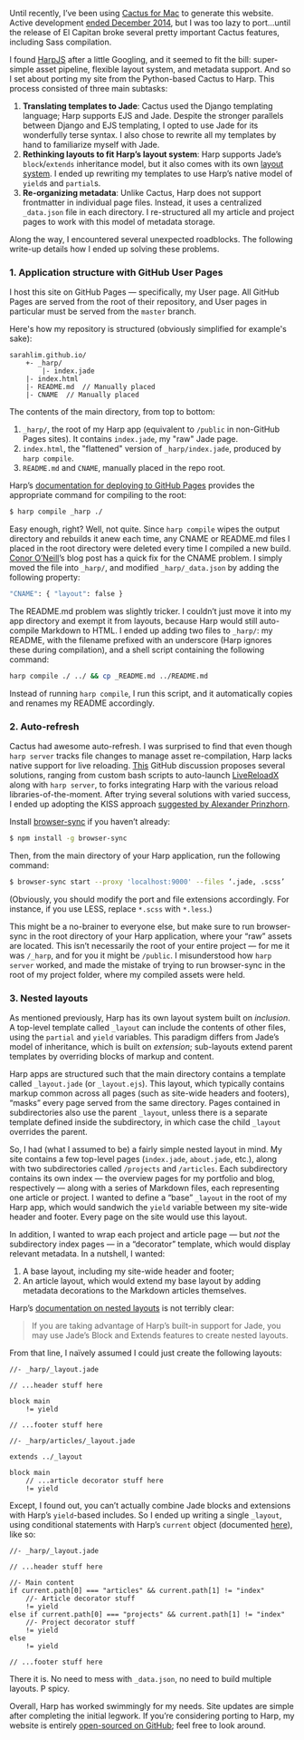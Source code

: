 Until recently, I’ve been using [Cactus for Mac](http://cactusformac.com/ "Cactus for Mac") to generate this website. Active development [ended December 2014](http://cactusformac.com/blog/posts/cactus-and-glueprint.html), but I was too lazy to port…until the release of El Capitan broke several pretty important Cactus features, including Sass compilation.

I found [HarpJS](http://harpjs.com) after a little Googling, and it seemed to fit the bill: super-simple asset pipeline, flexible layout system, and metadata support. And so I set about porting my site from the Python-based Cactus to Harp. This process consisted of three main subtasks:

1. **Translating templates to Jade**: Cactus used the Django templating language; Harp supports EJS and Jade. Despite the stronger parallels between Django and EJS templating, I opted to use Jade for its wonderfully terse syntax. I also chose to rewrite all my templates by hand to familiarize myself with Jade.
2. **Rethinking layouts to fit Harp’s layout system**: Harp supports Jade’s `block`/`extends` inheritance model, but it also comes with its own [layout system](http://harpjs.com/docs/development/layout). I ended up rewriting my templates to use Harp’s native model of `yield`s and `partial`s.
3. **Re-organizing metadata**: Unlike Cactus, Harp does not support frontmatter in individual page files. Instead, it uses a centralized `_data.json` file in each directory. I re-structured all my article and project pages to work with this model of metadata storage.

Along the way, I encountered several unexpected roadblocks. The following write-up details how I ended up solving these problems.

### 1. Application structure with GitHub User Pages
I host this site on GitHub Pages — specifically, my User page. All GitHub Pages are served from the root of their repository, and User pages in particular must be served from the `master` branch.

Here's how my repository is structured (obviously simplified for example's sake):
```
sarahlim.github.io/
    +- _harp/
        |- index.jade
    |- index.html
    |- README.md  // Manually placed
    |- CNAME  // Manually placed
```

The contents of the main directory, from top to bottom:
1. `_harp/`, the root of my Harp app (equivalent to `/public` in non-GitHub Pages sites). It contains `index.jade`, my "raw" Jade page.
2. `index.html`, the "flattened" version of `_harp/index.jade`, produced by `harp compile`.
3. `README.md` and `CNAME`, manually placed in the repo root.


Harp’s [documentation for deploying to GitHub Pages](http://harpjs.com/docs/deployment/github-pages) provides the appropriate command for compiling to the root:
```sh
$ harp compile _harp ./
```

Easy enough, right? Well, not quite. Since `harp compile` wipes the output directory and rebuilds it anew each time, any CNAME or README.md files I placed in the root directory were deleted every time I compiled a new build.
[Conor O’Neill](http://conoroneill.net/the-nitty-gritty-of-moving-from-wordpress-to-harpjs/)’s blog post has a quick fix for the CNAME problem. I simply moved the file into `_harp/`, and modified `_harp/_data.json` by adding the following property:
```sh
"CNAME": { "layout": false }
```

The README.md problem was slightly tricker. I couldn’t just move it into my app directory and exempt it from layouts, because Harp would still auto-compile Markdown to HTML. I ended up adding two files to `_harp/`: my README, with the filename prefixed with an underscore (Harp ignores these during compilation), and a shell script containing the following command:
```sh
harp compile ./ ../ && cp _README.md ../README.md
```

Instead of running `harp compile`, I run this script, and it automatically copies and renames my README accordingly.

### 2. Auto-refresh
Cactus had awesome auto-refresh. I was surprised to find that even though `harp server` tracks file changes to manage asset re-compilation, Harp lacks native support for live reloading. [This](https://github.com/sintaxi/harp/issues/80) GitHub discussion proposes several solutions, ranging from custom bash scripts to auto-launch [LiveReloadX](http://nitoyon.github.io/livereloadx/) along with `harp server`, to forks integrating Harp with the various reload libraries-of-the-moment. After trying several solutions with varied success, I ended up adopting the KISS approach [suggested by Alexander Prinzhorn](https://github.com/sintaxi/harp/issues/80#issuecomment-58925661).

Install [browser-sync](https://www.browsersync.io/) if you haven’t already:
```sh
$ npm install -g browser-sync
```

Then, from the main directory of your Harp application, run the following command:
```sh
$ browser-sync start --proxy 'localhost:9000' --files ‘.jade, .scss’
```

(Obviously, you should modify the port and file extensions accordingly. For instance, if you use LESS, replace `*.scss` with `*.less`.)

This might be a no-brainer to everyone else, but make sure to run browser-sync in the root directory of your Harp application, where your “raw” assets are located. This isn’t necessarily the root of your entire project — for me it was `/_harp`, and for you it might be `/public`. I misunderstood how `harp server` worked, and made the mistake of trying to run browser-sync in the root of my project folder, where my compiled assets were held.

### 3. Nested layouts
As mentioned previously, Harp has its own layout system built on _inclusion_. A top-level template called `_layout` can include the contents of other files, using the `partial` and `yield` variables. This paradigm differs from Jade’s model of inheritance, which is built on _extension_; sub-layouts extend parent templates by overriding blocks of markup and content.

Harp apps are structured such that the main directory contains a template called `_layout.jade` (or `_layout.ejs`). This layout, which typically contains markup common across all pages (such as site-wide headers and footers), “masks” every page served from the same directory. Pages contained in subdirectories also use the parent `_layout`, unless there is a separate template defined inside the subdirectory, in which case the child `_layout` overrides the parent.

So, I had (what I assumed to be) a fairly simple nested layout in mind. My site contains a few top-level pages (`index.jade`, `about.jade`, etc.), along with two subdirectories called `/projects` and `/articles`. Each subdirectory contains its own index — the overview pages for my portfolio and blog, respectively — along with a series of Markdown files, each representing one article or project. I wanted to define a “base” `_layout` in the root of my Harp app, which would sandwich the `yield` variable between my site-wide header and footer. Every page on the site would use this layout.

In addition, I wanted to wrap each project and article page — but _not_ the subdirectory index pages — in a “decorator” template, which would display relevant metadata. In a nutshell, I wanted:
1. A base layout, including my site-wide header and footer;
2. An article layout, which would extend my base layout by adding metadata decorations to the Markdown articles themselves.

Harp’s [documentation on nested layouts](http://harpjs.com/docs/development/layout) is not terribly clear:
> If you are taking advantage of Harp’s built-in support for Jade, you may use Jade’s Block and Extends features to create nested layouts.

From that line, I naïvely assumed I could just create the following layouts:
```jade
//- _harp/_layout.jade

// ...header stuff here

block main
    != yield

// ...footer stuff here
```

```jade
//- _harp/articles/_layout.jade

extends ../_layout

block main
    // ...article decorator stuff here
    != yield
```

Except, I found out, you can’t actually combine Jade blocks and extensions with Harp’s `yield`-based includes. So I ended up writing a single `_layout`, using conditional statements with Harp’s `current` object (documented [here](http://harpjs.com/docs/development/current)), like so:
```jade
//- _harp/_layout.jade

// ...header stuff here

//- Main content
if current.path[0] === "articles" && current.path[1] != "index"
    //- Article decorator stuff
    != yield
else if current.path[0] === "projects" && current.path[1] != "index"
    //- Project decorator stuff
    != yield
else 
    != yield

// ...footer stuff here
```

There it is. No need to mess with `_data.json`, no need to build multiple layouts. P spicy.

Overall, Harp has worked swimmingly for my needs. Site updates are simple after completing the initial legwork. If you’re considering porting to Harp, my website is entirely [open-sourced on GitHub](https://github.com/sarahlim/sarahlim.github.io); feel free to look around.